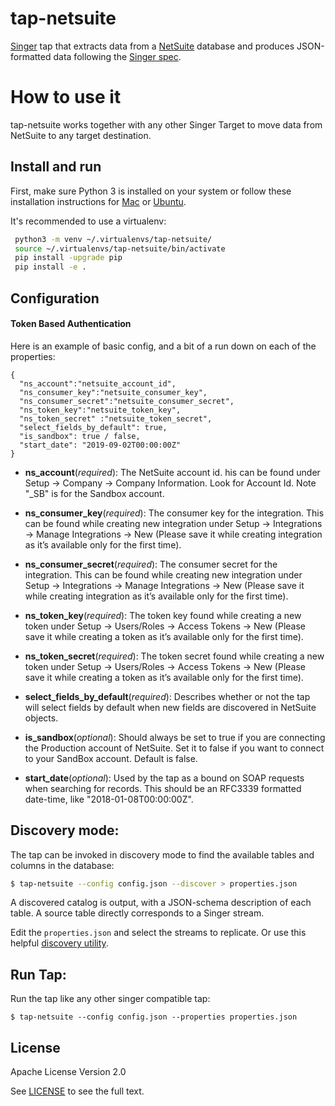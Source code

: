 # tap-netsuite

[Singer](https://www.singer.io/) tap that extracts data from a [NetSuite](https://www.netsuite.com/) database and produces JSON-formatted data following the [Singer spec](https://github.com/singer-io/getting-started/blob/master/SPEC.md).

# How to use it
tap-netsuite works together with any other Singer Target to move data from NetSuite to any target destination.


## Install and run

First, make sure Python 3 is installed on your system or follow these
installation instructions for [Mac](http://docs.python-guide.org/en/latest/starting/install3/osx/) or
[Ubuntu](https://www.digitalocean.com/community/tutorials/how-to-install-python-3-and-set-up-a-local-programming-environment-on-ubuntu-16-04).

It's recommended to use a virtualenv:

```bash
 python3 -m venv ~/.virtualenvs/tap-netsuite/
 source ~/.virtualenvs/tap-netsuite/bin/activate
 pip install -upgrade pip
 pip install -e .
```


## Configuration
#### Token Based Authentication

Here is an example of basic config, and a bit of a run down on each of the properties:
```
{
  "ns_account":"netsuite_account_id",
  "ns_consumer_key":"netsuite_consumer_key",
  "ns_consumer_secret":"netsuite_consumer_secret",
  "ns_token_key":"netsuite_token_key",
  "ns_token_secret" :"netsuite_token_secret",
  "select_fields_by_default": true,
  "is_sandbox": true / false,
  "start_date": "2019-09-02T00:00:00Z"
}
```
- **ns_account**(_required_): The NetSuite account id. his can be found under Setup -> Company -> Company Information. Look for Account Id. Note "_SB" is for the Sandbox account.


- **ns_consumer_key**(_required_): The consumer key for the integration. This can be found while creating new integration under Setup -> Integrations -> Manage Integrations -> New (Please save it while creating integration as it’s available only for the first time).


- **ns_consumer_secret**(_required_): The consumer secret for the integration. This can be found while creating new integration under Setup -> Integrations -> Manage Integrations -> New (Please save it while creating integration as it’s available only for the first time).


- **ns_token_key**(_required_): The token key found while creating a new token under Setup -> Users/Roles -> Access Tokens -> New (Please save it while creating a token as it’s available only for the first time).


- **ns_token_secret**(_required_): The token secret found while creating a new token under Setup -> Users/Roles -> Access Tokens -> New (Please save it while creating a token as it’s available only for the first time).


- **select_fields_by_default**(_required_): Describes whether or not the tap will select fields by default when new fields are discovered in NetSuite objects.


- **is_sandbox**(_optional_): Should always be set to true if you are connecting the Production account of NetSuite. Set it to false if you want to connect to your SandBox account. Default is false.


- **start_date**(_optional_): Used by the tap as a bound on SOAP requests when searching for records. This should be an RFC3339 formatted date-time, like "2018-01-08T00:00:00Z".


## Discovery mode:

The tap can be invoked in discovery mode to find the available tables and
columns in the database:

```bash
$ tap-netsuite --config config.json --discover > properties.json
```

A discovered catalog is output, with a JSON-schema description of each table. A
source table directly corresponds to a Singer stream.

Edit the `properties.json` and select the streams to replicate. Or use this helpful [discovery utility](https://github.com/chrisgoddard/singer-discover).

## Run Tap:

Run the tap like any other singer compatible tap:

```
$ tap-netsuite --config config.json --properties properties.json
```

## License

Apache License Version 2.0

See [LICENSE](LICENSE) to see the full text.
